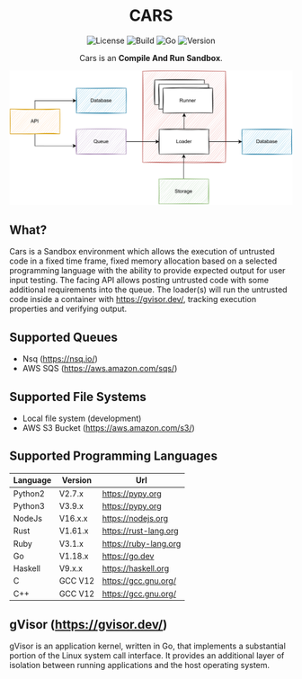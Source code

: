 <div align="center">

# CARS

![License][license-badge]
![Build][build-badge]
![Go][go-version-badge]
![Version][release-version-badge]

Cars is an **Compile And Run Sandbox**.

</div>


<p align="center">
  <img src="./assets/simple-design.svg" alt="Size Limit CLI" width="1080">
</p>

## What?

Cars is a Sandbox environment which allows the execution of untrusted code in a fixed time frame, fixed memory
allocation
based on a selected programming language with the ability to provide expected output for user input testing. The facing
API allows posting untrusted code with some additional requirements into the queue. The loader(s) will run the
untrusted code inside a container with https://gvisor.dev/, tracking execution properties and verifying output.

## Supported Queues

* Nsq (https://nsq.io/)
* AWS SQS (https://aws.amazon.com/sqs/)

## Supported File Systems

* Local file system (development)
* AWS S3 Bucket (https://aws.amazon.com/s3/)

## Supported Programming Languages

| Language | Version | Url |
|----------|---------|----|
| Python2  | V2.7.x  | https://pypy.org |
| Python3  | V3.9.x  | https://pypy.org |
| NodeJs   | V16.x.x | https://nodejs.org |
| Rust     | V1.61.x | https://rust-lang.org |
| Ruby     | V3.1.x  | https://ruby-lang.org |
| Go       | V1.18.x | https://go.dev |
| Haskell  | V9.x.x  | https://haskell.org |
| C        | GCC V12 | https://gcc.gnu.org/   |
| C++      | GCC V12 | https://gcc.gnu.org/   |

## gVisor (https://gvisor.dev/)

gVisor is an application kernel, written in Go, that implements a substantial portion of the Linux system call
interface. It provides an additional layer of isolation between running applications and the host operating system.


[license-badge]: https://img.shields.io/github/license/stephensli/Cars?style=flat-square

[go-version-badge]: https://img.shields.io/github/go-mod/go-version/stephensli/Cars?style=flat-square

[build-badge]: https://img.shields.io/github/workflow/status/stephensli/cars/Go?style=flat-square

[release-version-badge]: https://img.shields.io/github/v/release/stephensli/Cars?style=flat-square
